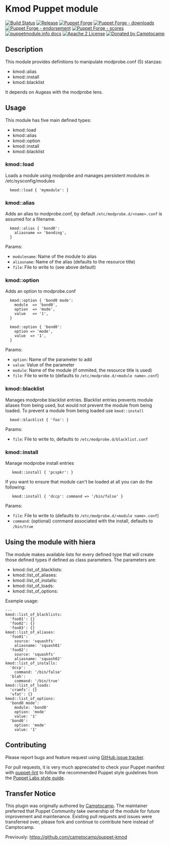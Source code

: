 # Kmod Puppet module

[![Build Status](https://github.com/voxpupuli/puppet-kmod/workflows/CI/badge.svg)](https://github.com/voxpupuli/puppet-kmod/actions?query=workflow%3ACI)
[![Release](https://github.com/voxpupuli/puppet-kmod/actions/workflows/release.yml/badge.svg)](https://github.com/voxpupuli/puppet-kmod/actions/workflows/release.yml)
[![Puppet Forge](https://img.shields.io/puppetforge/v/puppet/kmod.svg)](https://forge.puppetlabs.com/puppet/kmod)
[![Puppet Forge - downloads](https://img.shields.io/puppetforge/dt/puppet/kmod.svg)](https://forge.puppetlabs.com/puppet/kmod)
[![Puppet Forge - endorsement](https://img.shields.io/puppetforge/e/puppet/kmod.svg)](https://forge.puppetlabs.com/puppet/kmod)
[![Puppet Forge - scores](https://img.shields.io/puppetforge/f/puppet/kmod.svg)](https://forge.puppetlabs.com/puppet/kmod)
[![puppetmodule.info docs](http://www.puppetmodule.info/images/badge.png)](http://www.puppetmodule.info/m/puppet-kmod)
[![Apache 2 License](https://img.shields.io/github/license/voxpupuli/puppet-kmod.svg)](LICENSE)
[![Donated by Camptocamp](https://img.shields.io/badge/donated%20by-camptocamp-fb7047.svg)](#transfer-notice)

## Description

This module provides definitions to manipulate modprobe.conf (5) stanzas:

 * kmod::alias
 * kmod::install
 * kmod::blacklist

It depends on Augeas with the modprobe lens.

## Usage

This module has five main defined types:

  * kmod::load
  * kmod::alias
  * kmod::option
  * kmod::install
  * kmod::blacklist


### kmod::load

Loads a module using modprobe and manages persistent modules in /etc/sysconfig/modules

```puppet
  kmod::load { 'mymodule': }
```

### kmod::alias

Adds an alias to modprobe.conf, by default `/etc/modprobe.d/<name>.conf` is assumed for a filename.

```puppet
  kmod::alias { 'bond0':
    aliasname => 'bonding',
  }
```

Params:
* `modulename`: Name of the module to alias
* `aliasname`: Name of the alias (defaults to the resource title)
* `file`: File to write to (see above default)

### kmod::option

Adds an option to modprobe.conf

```puppet
  kmod::option { 'bond0 mode':
    module  => 'bond0',
    option  => 'mode',
    value   => '1',
  }

  kmod::option { 'bond0':
    option => 'mode',
    value  => '1',
  }
```

Params:
* `option`: Name of the parameter to add
* `value`: Value of the parameter
* `module`: Name of the module (if ommited, the resource title is used)
* `file`: File to write to (defaults to `/etc/modprobe.d/<module name>.conf`)

### kmod::blacklist

Manages modprobe blacklist entries. Blacklist entries prevents module aliases from being used,
but would not prevent the module from being loaded.
To prevent a module from being loaded use `kmod::install`

```puppet
  kmod::blacklist { 'foo': }
```

Params:
* `file`: File to write to, defaults to `/etc/modprobe.d/blacklist.conf`

### kmod::install

Manage modprobe install entries

```puppet
   kmod::install { 'pcspkr': }
```

If you want to ensure that module can't be loaded at all you can do the following:
```puppet
   kmod::install { 'dccp': command => '/bin/false' }
```

Params:
* `file`: File to write to (defaults to `/etc/modprobe.d/<module name>.conf`)
* `command`: (optional) command associated with the install, defaults to `/bin/true`

## Using the module with hiera
The module makes available lists for every defined type that will create those
defined types if defined as class parameters. The parameters are:
* kmod::list_of_blacklists:
* kmod::list_of_aliases:
* kmod::list_of_installs:
* kmod::list_of_loads:
* kmod::list_of_options:

Example usage:
```
---
kmod::list_of_blacklists:
  'foo01': {}
  'foo02': {}
  'foo03': {}
kmod::list_of_aliases:
  'foo01':
    source: 'squashfs'
    aliasname: 'squash01'
  'foo02':
    source: 'squashfs'
    aliasname: 'squash02'
kmod::list_of_installs:
  'dccp':
    command: '/bin/false'
  'blah':
    command: '/bin/true'
kmod::list_of_loads:
  'cramfs': {}
  'vfat': {}
kmod::list_of_options:
  'bond0 mode':
    module: 'bond0'
    option: 'mode'
    value: '1'
  'bond0':
    option: 'mode'
    value: '1'
```

## Contributing

Please report bugs and feature request using [GitHub issue
tracker](https://github.com/camptocamp/puppet-kmod/issues).

For pull requests, it is very much appreciated to check your Puppet manifest
with [puppet-lint](https://github.com/camptocamp/puppet-kmod/issues) to follow the recommended Puppet style guidelines from the
[Puppet Labs style guide](http://docs.puppetlabs.com/guides/style_guide.html).


## Transfer Notice

This plugin was originally authored by [Camptocamp](http://www.camptocamp.com).
The maintainer preferred that Puppet Community take ownership of the module for future improvement and maintenance.
Existing pull requests and issues were transferred over, please fork and continue to contribute here instead of Camptocamp.

Previously: https://github.com/camptocamp/puppet-kmod
